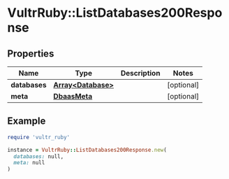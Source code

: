 # VultrRuby::ListDatabases200Response

## Properties

| Name | Type | Description | Notes |
| ---- | ---- | ----------- | ----- |
| **databases** | [**Array&lt;Database&gt;**](Database.md) |  | [optional] |
| **meta** | [**DbaasMeta**](DbaasMeta.md) |  | [optional] |

## Example

```ruby
require 'vultr_ruby'

instance = VultrRuby::ListDatabases200Response.new(
  databases: null,
  meta: null
)
```

